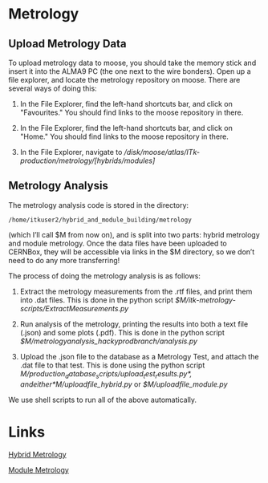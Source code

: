 # Metrology

## Upload Metrology Data

To upload metrology data to moose, you should take the memory stick and insert it into the ALMA9 PC (the one next to the wire bonders). Open up a file explorer, and locate the metrology repository on moose. There are several ways of doing this:

1. In the File Explorer, find the left-hand shortcuts bar, and click on "Favourites." You should find links to the moose repository in there.

2. In the File Explorer, find the left-hand shortcuts bar, and click on "Home." You should find links to the moose repository in there.

3. In the File Explorer, navigate to */disk/moose/atlas/ITk-production/metrology/[hybrids/modules]*

## Metrology Analysis

The metrology analysis code is stored in the directory:

```
/home/itkuser2/hybrid_and_module_building/metrology
```

(which I’ll call $M from now on), and is split into two parts: hybrid metrology and module metrology. Once the data files have been uploaded to CERNBox, they will be accessible via links in the $M directory, so we don’t need to do any more transferring!

The process of doing the metrology analysis is as follows:

1. Extract the metrology measurements from the .rtf files, and print them into .dat files. This is done in the python script *$M/itk-metrology-scripts/ExtractMeasurements.py*

2. Run analysis of the metrology, printing the results into both a text file (.json) and some plots (.pdf). This is done in the python script *$M/metrologyanalysis_hackyprodbranch/analysis.py*

3. Upload the .json file to the database as a Metrology Test, and attach the .dat file to that test. This is done using the python script *$M/production_database_scripts/upload_test_results.py*, and either *$M/uploadfile_hybrid.py* or *$M/uploadfile_module.py*

We use shell scripts to run all of the above automatically.

# Links

[Hybrid Metrology](./metrology_hybridmetrology.md)

[Module Metrology](./metrology_modulemetrology.md)